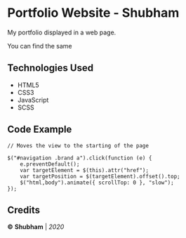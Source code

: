 
# Portfolio Website - Shubham

My portfolio displayed in a web page. 

You can find the same 


## Technologies Used
- HTML5
- CSS3
- JavaScript
- SCSS


## Code Example

    // Moves the view to the starting of the page
    
    $("#navigation .brand a").click(function (e) {
	    e.preventDefault();
	    var targetElement = $(this).attr("href");
	    var targetPosition = $(targetElement).offset().top;
	    $("html,body").animate({ scrollTop: 0 }, "slow");
    });


## Credits

**©** **Shubham** | *2020*

